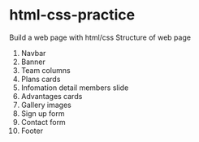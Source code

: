 # html-css-practice

Build a web page with html/css
Structure of web page

1.  Navbar
2.  Banner
3.  Team columns
4.  Plans cards
5.  Infomation detail members slide
6.  Advantages cards
7.  Gallery images
8.  Sign up form
9.  Contact form
10. Footer
